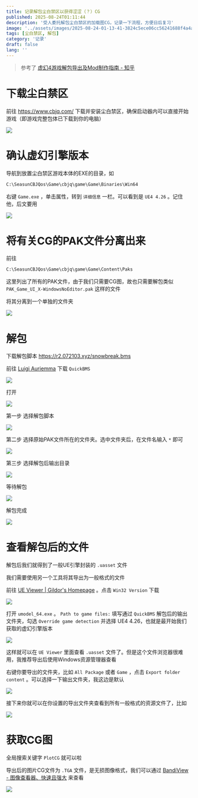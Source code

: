 ```yaml
---
title: 记录解包尘白禁区以获得涩涩（？）CG
published: 2025-08-24T01:11:44
description: '受人委托解包尘白禁区的加载图CG，记录一下流程，方便日后复习'
image: '../assets/images/2025-08-24-01-13-41-3824c5ece06cc56241688f4a4aacbcbd.png'
tags: [尘白禁区, 解包]
category: '记录'
draft: false 
lang: ''
---
```


> 参考了 [虚幻4游戏解包导出及Mod制作指南 - 知乎](https://zhuanlan.zhihu.com/p/7144045084)

# 下载尘白禁区

前往 https://www.cbjq.com/ 下载并安装尘白禁区，确保启动器内可以直接开始游戏（即游戏完整包体已下载到你的电脑）

![](../assets/images/2025-08-24-01-16-37-image.png)

# 确认虚幻引擎版本

导航到放置尘白禁区游戏本体的EXE的目录，如

```bash
C:\SeasunCBJQos\Game\cbjq\game\Game\Binaries\Win64
```

右键 `Game.exe` ，单击属性，转到 `详细信息` 一栏。可以看到是 `UE4 4.26` 。记住他，后文要用

![](../assets/images/2025-08-24-01-18-47-image.png)

# 将有关CG的PAK文件分离出来

前往

```bash
C:\SeasunCBJQos\Game\cbjq\game\Game\Content\Paks
```

这里列出了所有的PAK文件，由于我们只需要CG图，故也只需要解包类似 `PAK_Game_UI_X-WindowsNoEditor.pak` 这样的文件

将其分离到一个单独的文件夹

![](../assets/images/2025-08-24-01-22-23-image.png)

# 解包

下载解包脚本 https://r2.072103.xyz/snowbreak.bms

前往 [Luigi Auriemma](https://aluigi.altervista.org/quickbms.htm) 下载 `QuickBMS` 

![](../assets/images/2025-08-24-01-22-37-image.png)

打开 

![](../assets/images/2025-08-24-01-22-58-image.png)

第一步 选择解包脚本

![](../assets/images/2025-08-24-01-25-15-image.png)

第二步 选择原始PAK文件所在的文件夹。选中文件夹后，在文件名输入 `*` 即可

![](../assets/images/2025-08-24-01-25-58-image.png)

第三步 选择解包后输出目录

![](../assets/images/2025-08-24-01-26-32-image.png)

等待解包

![](../assets/images/2025-08-24-01-26-55-33683f308e84beb12f81c22c9702a4a4.png)

解包完成

![](../assets/images/2025-08-24-01-28-27-image.png)

# 查看解包后的文件

解包后我们就得到了一般UE引擎封装的 `.uasset` 文件

我们需要使用另一个工具将其导出为一般格式的文件

前往 [UE Viewer | Gildor's Homepage](https://www.gildor.org/en/projects/umodel#files) 。点击 `Win32 Version` 下载

![](../assets/images/2025-08-24-01-30-01-image.png)

打开 `umodel_64.exe` 。 `Path to game files:` 填写通过 `QuickBMS` 解包后的输出文件夹，勾选 `Override game detection` 并选择 UE4 4.26，也就是最开始我们获取的虚幻引擎版本

![](../assets/images/2025-08-24-01-32-43-image.png)

这样就可以在 `UE Viewer` 里面查看 `.uasset` 文件了。但是这个文件浏览器很难用，我推荐导出后使用Windows资源管理器查看

右键你要导出的文件夹，比如 `All Package` 或者 `Game` ，点击 `Export folder content` 。可以选择一下输出文件夹，我这边是默认

![](../assets/images/2025-08-24-01-35-49-image.png)

接下来你就可以在你设置的导出文件夹查看到所有一般格式的资源文件了，比如

![](../assets/images/2025-08-24-01-36-37-image.png)

# 获取CG图

全局搜索关键字 `PlotCG` 就可以啦

导出后的图片CG文件为 `.TGA` 文件，是无损图像格式，我们可以通过 [BandiView - 图像查看器、快速且强大](https://www.bandisoft.com/bandiview/) 来查看

![](../assets/images/2025-08-24-01-37-40-3824c5ece06cc56241688f4a4aacbcbd.png)
